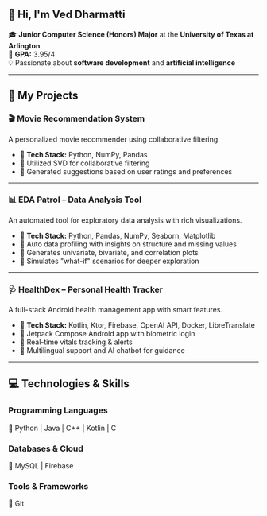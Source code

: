 ## 👋 Hi, I'm Ved Dharmatti

🎓 **Junior Computer Science (Honors) Major** at the **University of Texas at Arlington**  
📍 **GPA:** 3.95/4  
💡 Passionate about **software development** and **artificial intelligence**

---

## 🚀 My Projects

### 🎬 Movie Recommendation System  
A personalized movie recommender using collaborative filtering.

- 🎯 **Tech Stack:** Python, NumPy, Pandas  
- 🔹 Utilized SVD for collaborative filtering  
- 🔹 Generated suggestions based on user ratings and preferences  

---

### 📊 EDA Patrol – Data Analysis Tool  
An automated tool for exploratory data analysis with rich visualizations.

- 🎯 **Tech Stack:** Python, Pandas, NumPy, Seaborn, Matplotlib  
- 🔹 Auto data profiling with insights on structure and missing values  
- 🔹 Generates univariate, bivariate, and correlation plots  
- 🔹 Simulates "what-if" scenarios for deeper exploration  

---

### 🩺 HealthDex – Personal Health Tracker  
A full-stack Android health management app with smart features.

- 🎯 **Tech Stack:** Kotlin, Ktor, Firebase, OpenAI API, Docker, LibreTranslate  
- 🔹 Jetpack Compose Android app with biometric login  
- 🔹 Real-time vitals tracking & alerts  
- 🔹 Multilingual support and AI chatbot for guidance
  
---

## 💻 Technologies & Skills

### Programming Languages  
🔹 Python | Java | C++ | Kotlin | C  

### Databases & Cloud  
🔹 MySQL | Firebase  

### Tools & Frameworks  
🔹 Git

